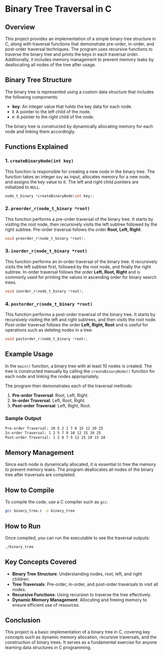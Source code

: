 # Binary Tree Traversal in C

## Overview
This project provides an implementation of a simple binary tree structure in C, along with traversal functions that demonstrate pre-order, in-order, and post-order traversal techniques. The program uses recursive functions to traverse the binary tree and prints the keys in each traversal order. Additionally, it includes memory management to prevent memory leaks by deallocating all nodes of the tree after usage.

## Binary Tree Structure
The binary tree is represented using a custom data structure that includes the following components:

- **key**: An integer value that holds the key data for each node.
- **l**: A pointer to the left child of the node.
- **r**: A pointer to the right child of the node.

The binary tree is constructed by dynamically allocating memory for each node and linking them accordingly.

## Functions Explained

### 1. `createBinaryNode(int key)`
This function is responsible for creating a new node in the binary tree. The function takes an integer `key` as input, allocates memory for a new node, and assigns the key value to it. The left and right child pointers are initialized to `NULL`.

```c
node_t_binary *createBinaryNode(int key);
```

### 2. `preorder_r(node_t_binary *root)`
This function performs a pre-order traversal of the binary tree. It starts by visiting the root node, then recursively visits the left subtree followed by the right subtree. Pre-order traversal follows the order **Root, Left, Right**.

```c
void preorder_r(node_t_binary *root);
```

### 3. `inorder_r(node_t_binary *root)`
This function performs an in-order traversal of the binary tree. It recursively visits the left subtree first, followed by the root node, and finally the right subtree. In-order traversal follows the order **Left, Root, Right** and is commonly used for printing the values in ascending order for binary search trees.

```c
void inorder_r(node_t_binary *root);
```

### 4. `postorder_r(node_t_binary *root)`
This function performs a post-order traversal of the binary tree. It starts by recursively visiting the left and right subtrees, and then visits the root node. Post-order traversal follows the order **Left, Right, Root** and is useful for operations such as deleting nodes in a tree.

```c
void postorder_r(node_t_binary *root);
```

## Example Usage
In the `main()` function, a binary tree with at least 10 nodes is created. The tree is constructed manually by calling the `createBinaryNode()` function for each node and linking the nodes appropriately.

The program then demonstrates each of the traversal methods:

1. **Pre-order Traversal**: Root, Left, Right.
2. **In-order Traversal**: Left, Root, Right.
3. **Post-order Traversal**: Left, Right, Root.

### Sample Output
```sh
Pre-order Traversal: 10 5 2 1 7 8 15 12 20 25 
In-order Traversal: 1 2 5 7 8 10 12 15 20 25 
Post-order Traversal: 1 2 8 7 5 12 25 20 15 10 
```

## Memory Management
Since each node is dynamically allocated, it is essential to free the memory to prevent memory leaks. The program deallocates all nodes of the binary tree after traversals are completed.

## How to Compile
To compile the code, use a C compiler such as `gcc`:

```sh
gcc binary_tree.c -o binary_tree
```

## How to Run
Once compiled, you can run the executable to see the traversal outputs:

```sh
./binary_tree
```

## Key Concepts Covered
- **Binary Tree Structure**: Understanding nodes, root, left, and right children.
- **Tree Traversals**: Pre-order, in-order, and post-order traversals to visit all nodes.
- **Recursive Functions**: Using recursion to traverse the tree effectively.
- **Dynamic Memory Management**: Allocating and freeing memory to ensure efficient use of resources.

## Conclusion
This project is a basic implementation of a binary tree in C, covering key concepts such as dynamic memory allocation, recursive traversals, and the construction of binary trees. It serves as a fundamental exercise for anyone learning data structures in C programming.